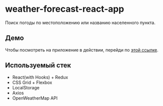 # weather-forecast-react-app

Поиск погоды по местоположению или названию населенного пункта.

## Демо

Чтобы посмотреть на приложение в действии, перейди по [этой ссылке](https://dshtefan.github.io/weather-forecast-react-app/).

## Используемый стек

- React(with Hooks) + Redux
- CSS Grid + Flexbox
- LocalStorage
- Axios
- OpenWeatherMap API